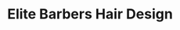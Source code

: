 ---
title: "Elite Barbers Hair Design"
url: /harrow/elite-barbers-hair-design/
shop: hairdresser
---